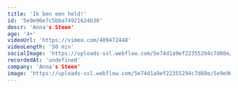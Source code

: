 ```yaml
---
title: 'Ik ben een held!'
id: '5e9e96e7c5bba74921624b30'
descr: 'Anna's Steen'
age: '4+'
videoUrl: 'https://vimeo.com/409472448'
videoLength: '50 min'
socialImage: 'https://uploads-ssl.webflow.com/5e74d1a9ef22355294c7d60e/5e9e96244fdf31721c838be5_Annassteen_Ikbeneenheld.JPG'
recordedAt: 'undefined'
company: 'Anna's Steen'
image: 'https://uploads-ssl.webflow.com/5e74d1a9ef22355294c7d60e/5e9e96244fdf31721c838be5_Annassteen_Ikbeneenheld.JPG'
---
```

